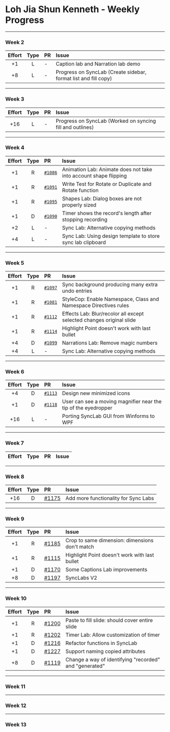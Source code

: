 # Loh Jia Shun Kenneth - Weekly Progress

---

### Week 2

Effort| Type | PR | Issue
:----:|:----:|:-----------|:------
+1 | L | - | Caption lab and Narration lab demo
+8 | L | - | Progress on SyncLab (Create sidebar, format list and fill copy)

---
### Week 3

Effort| Type | PR | Issue
:----:|:----:|:-----------|:------
+16 | L | - | Progress on SyncLab (Worked on syncing fill and outlines)

---
### Week 4

Effort| Type | PR | Issue
:----:|:----:|:-----------|:------
+1 | R | [`#1086`](https://github.com/PowerPointLabs/PowerPointLabs/pull/1086) | Animation Lab: Animate does not take into account shape flipping
+1 | R | [`#1091`](https://github.com/PowerPointLabs/PowerPointLabs/pull/1091) | Write Test for Rotate or Duplicate and Rotate function 
+1 | R | [`#1095`](https://github.com/PowerPointLabs/PowerPointLabs/pull/1095) | Shapes Lab: Dialog boxes are not properly sized
+1 | D | [`#1090`](https://github.com/PowerPointLabs/PowerPointLabs/pull/1090) | Timer shows the record's length after stopping recording 
+2 | L | - | Sync Lab: Alternative copying methods
+4 | L | - | Sync Lab: Using design template to store sync lab clipboard

---
### Week 5

Effort| Type | PR | Issue
:----:|:----:|:-----------|:------
+1 | R | [`#1097`](https://github.com/PowerPointLabs/PowerPointLabs/pull/1097) | Sync background producing many extra undo entries
+1 | R | [`#1081`](https://github.com/PowerPointLabs/PowerPointLabs/pull/1081) | StyleCop: Enable Namespace, Class and Namespace Directives rules
+1 | R | [`#1112`](https://github.com/PowerPointLabs/PowerPointLabs/pull/1112) | Effects Lab: Blur/recolor all except selected changes original slide
+1 | R | [`#1114`](https://github.com/PowerPointLabs/PowerPointLabs/pull/1114) | Highlight Point doesn't work with last bullet
+4 | D | [`#1099`](https://github.com/PowerPointLabs/PowerPointLabs/pull/1099) | Narrations Lab: Remove magic numbers
+4 | L | - | Sync Lab: Alternative copying methods

---
### Week 6

Effort| Type | PR | Issue
:----:|:----:|:-----------|:------
+4 | D | [`#1113`](https://github.com/PowerPointLabs/PowerPointLabs/pull/1113) | Design new minimized icons
+1 | D | [`#1118`](https://github.com/PowerPointLabs/PowerPointLabs/pull/1118) | User can see a moving magnifier near the tip of the eyedropper
+16 | L | - | Porting SyncLab GUI from Winforms to WPF

---
### Week 7

Effort| Type | PR | Issue
:----:|:----:|:-----------|:------

---
### Week 8

Effort| Type | PR | Issue
:----:|:----:|:-----------|:------
+16 | D | [#1175](https://github.com/PowerPointLabs/PowerPointLabs/pull/1175) |  Add more functionality for Sync Labs

---
### Week 9

Effort| Type | PR | Issue
:----:|:----:|:-----------|:------
+1 | R | [#1185](https://github.com/PowerPointLabs/PowerPointLabs/pull/1185) |  Crop to same dimension: dimensions don't match
+1 | R | [#1115](https://github.com/PowerPointLabs/PowerPointLabs/pull/1115) |  Highlight Point doesn't work with last bullet
+1 | D | [#1170](https://github.com/PowerPointLabs/PowerPointLabs/pull/1170) |  Some Captions Lab improvements
+8 | D | [#1197](https://github.com/PowerPointLabs/PowerPointLabs/pull/1197) |  SyncLabs V2

---
### Week 10

Effort| Type | PR | Issue
:----:|:----:|:-----------|:------
+1 | R | [#1200](https://github.com/PowerPointLabs/PowerPointLabs/pull/1200) |  Paste to fill slide: should cover entire slide
+1 | R | [#1202](https://github.com/PowerPointLabs/PowerPointLabs/pull/1202) |  Timer Lab: Allow customization of timer
+1 | D | [#1216](https://github.com/PowerPointLabs/PowerPointLabs/pull/1216) |  Refactor functions in SyncLab
+1 | D | [#1227](https://github.com/PowerPointLabs/PowerPointLabs/pull/1227) |  Support naming copied attributes
+8 | D | [#1119](https://github.com/PowerPointLabs/PowerPointLabs/pull/1119) |  Change a way of identifying "recorded" and "generated"

---
### Week 11

---
### Week 12

---
### Week 13


